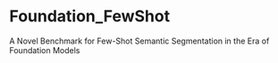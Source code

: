 # Foundation_FewShot
A Novel Benchmark for Few-Shot Semantic Segmentation in the Era of Foundation Models
